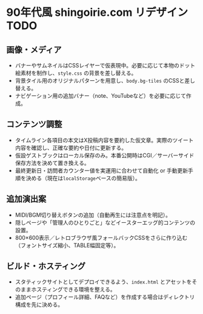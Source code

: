 # 90年代風 shingoirie.com リデザイン TODO

## 画像・メディア
- バナーやサムネイルはCSSレイヤーで仮表現中。必要に応じて本物のドット絵素材を制作し、`style.css` の背景を差し替える。
- 背景タイル用のオリジナルパターンを用意し、`body.bg-tiles` のCSSと差し替える。
- ナビゲーション用の追加バナー（note、YouTubeなど）を必要に応じて作成。

## コンテンツ調整
- タイムライン各項目の本文はX投稿内容を要約した仮文章。実際のツイート内容を確認し、正確な要約や日付に更新する。
- 仮設ゲストブックはローカル保存のみ。本番公開時はCGI／サーバーサイド保存方法を決めて置き換える。
- 最終更新日・訪問者カウンター値を実運用に合わせて自動化 or 手動更新手順を決める（現在は`localStorage`ベースの簡易版）。

## 追加演出案
- MIDI/BGM切り替えボタンの追加（自動再生には注意点を明記）。
- 隠しページや「管理人のひとりごと」などイースターエッグ的コンテンツの設置。
- 800×600表示／レトロブラウザ風フォールバックCSSをさらに作り込む（フォントサイズ縮小、TABLE幅固定等）。

## ビルド・ホスティング
- スタティックサイトとしてデプロイできるよう、`index.html` とアセットをそのままホスティングできる環境を整える。
- 追加ページ（プロフィール詳細、FAQなど）を作成する場合はディレクトリ構成を先に決める。
